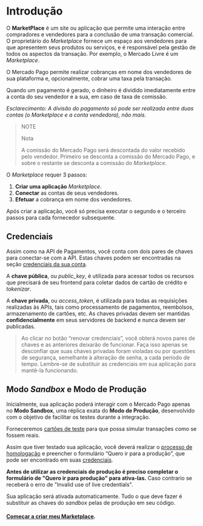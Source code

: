 # Introdução

O **MarketPlace** é um site ou aplicação que permite uma interação entre compradores e vendedores para a conclusão de uma transação comercial. O proprietário do _Marketplace_ fornece um espaço aos vendedores para que apresentem seus produtos ou serviços, e é responsável pela gestão de todos os aspectos da transação. Por exemplo, o Mercado Livre é um _Marketplace_.

O Mercado Pago permite realizar cobranças em nome dos vendedores de sua plataforma e, opcionalmente, cobrar uma taxa pela transação.

Quando um pagamento é gerado, o dinheiro é dividido imediatamente entre a conta do seu vendedor e a sua, em caso de taxa de comissão.

_Esclarecimento: A divisão do pagamento só pode ser realizada entre duas contas (o Marketplace e a conta vendedora), não mais._

> NOTE
>
> Nota
>
> A comissão do Mercado Pago será descontada do valor recebido pelo vendedor.
> Primeiro se desconta a comissão do Mercado Pago, e sobre o restante se desconta a comissão do _Marketplace_.

O _Marketplace_ requer 3 passos:

1. **Criar uma aplicação** _Marketplace_.
2. **Conectar** as contas de seus vendedores.
3. **Efetuar** a cobrança em nome dos vendedores.

Após criar a aplicação, você só precisa executar o segundo e o terceiro passos para cada fornecedor subsequente.

## Credenciais

Assim como na API de Pagamentos, você conta com dois pares de chaves para conectar-se com a API. Estas chaves podem ser encontradas na seção [credenciais da sua conta](https://www.mercadopago.com/mlb/account/credentials).

A **chave pública**, ou *public_key*, é utilizada para acessar todos os recursos que precisará de seu frontend para coletar dados de cartão de crédito e _tokenizar_.

A **chave privada**, ou *access_token*, é utilizada para todas as requisições realizadas às APIs, tais como processamento de pagamentos, reembolsos, armazenamento de cartões, etc. As chaves privadas devem ser mantidas **confidencialmente** em seus servidores de backend e nunca devem ser publicadas.

> Ao clicar no botão “renovar credenciais”, você obterá novos pares de chaves e as anteriores deixarão de funcionar. Faça isso apenas se desconfiar que suas chaves privadas foram violadas ou por questões de segurança, semelhante à alteração de senha, a cada período de tempo. Lembre-se de substituir as credenciais em sua aplicação para mantê-la funcionando.

## Modo _Sandbox_ e Modo de Produção

Inicialmente, sua aplicação poderá interagir com o Mercado Pago apenas no **Modo Sandbox**, uma réplica exata do **Modo de Produção**, desenvolvido com o objetivo de facilitar os testes durante a integração.

Forneceremos [cartões de teste](https://www.mercadopago.com.br/developers/pt/guides/marketplace/web-checkout/testing-marketplace) para que possa simular transações como se fossem reais.

Assim que tiver testado sua aplicação, você deverá realizar o [processo de homologação](https://www.mercadopago.com.br/developers/pt/guides/marketplace/api/goto-production) e preencher o formulário “Quero ir para a produção”, que pode ser encontrado em suas [credenciais](https://www.mercadopago.com/mlb/account/credentials).

**Antes de utilizar as credenciais de produção é preciso completar o formulário de "Quero ir para produção" para ativa-las.** 
Caso contrario se receberá o erro de "Invalid use of live credentials". 

Sua aplicação será ativada automaticamente. Tudo o que deve fazer é substituir as chaves do _sandbox_ pelas de produção em seu código.

#### [Começar a criar meu Marketplace](https://www.mercadopago.com.br/developers/pt/guides/marketplace/api/create-marketplace).
